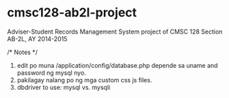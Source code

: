 # cmsc128-ab2l-project
Adviser-Student Records Management System project of CMSC 128 Section AB-2L, AY 2014-2015
  
/* Notes */
  1. edit po muna /application/config/database.php depende sa uname and password ng mysql nyo.
  2. pakilagay nalang po ng mga custom css js files.
  3. dbdriver to use: mysql vs. mysqli
